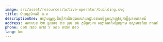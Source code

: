 ```yaml
---
image: src/asset/resources/active-operator/building.svg
title: ម៉ាយក្រូម៉ាកស៍ ឯ.ក
descriptionOne: អាជ្ញាបណ្ណប្រតិបត្តិការនិងផ្តល់សេវាហេដ្ឋារចនាសម្ព័ន្ធបណ្តាញខ្សែកាប្លិ៍ទូរគមនាគមន៍
address: អគារលេខ ២៦ ផ្លូវលេខ ២៨ ក្រុម ១៤ ភូមិទួលរកា សង្កាត់ចាក់អង្រែក្រោម ខណ្ឌមានជ័យ រាជធានីភ្នំពេញ
phone: ០១៦ ៧៨០ ១៧៨ / ០៨១ ៧៨៧ ៨៥០
lang: km
---
```

